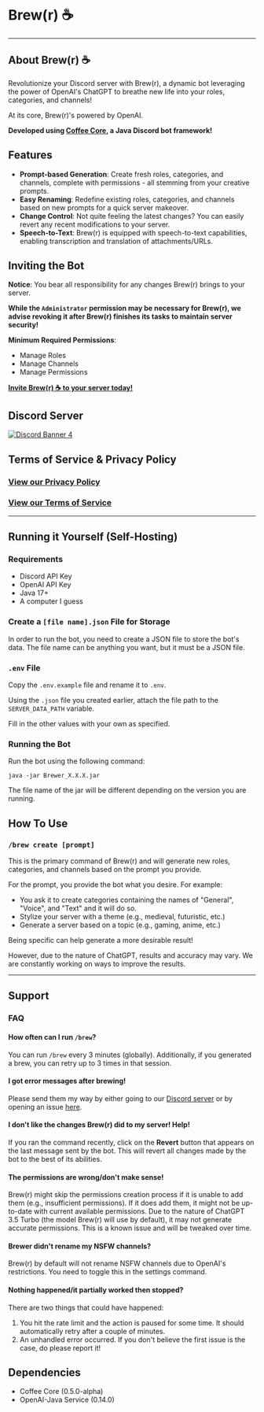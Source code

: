 [discord-invite]: https://asrp.dev/discord

# Brew(r) ☕️

---

## About Brew(r) ☕️

Revolutionize your Discord server with Brew(r), a dynamic bot leveraging the power of OpenAI's ChatGPT to breathe new life into your roles, categories, and channels!

At its core, Brew(r)'s powered by OpenAI.

**Developed using [Coffee Core](https://github.com/AlphaSerpentis/CoffeeCore), a Java Discord bot framework!**

## Features

- **Prompt-based Generation**: Create fresh roles, categories, and channels, complete with permissions - all stemming from your creative prompts.
- **Easy Renaming**: Redefine existing roles, categories, and channels based on new prompts for a quick server makeover.
- **Change Control**: Not quite feeling the latest changes? You can easily revert any recent modifications to your server.
- **Speech-to-Text**: Brew(r) is equipped with speech-to-text capabilities, enabling transcription and translation of attachments/URLs.

## Inviting the Bot

**Notice**: You bear all responsibility for any changes Brew(r) brings to your server.

**While the `Administrator` permission may be necessary for Brew(r), we advise revoking it after Brew(r) finishes its tasks to maintain server security!**

**Minimum Required Permissions**:
- Manage Roles
- Manage Channels
- Manage Permissions

[**Invite Brew(r) ☕️ to your server today!**](https://discord.com/api/oauth2/authorize?client_id=1097362340468502548&permissions=268504080&scope=bot)

## Discord Server
[ ![Discord Banner 4](https://discordapp.com/api/guilds/590215639785013298/widget.png?style=banner4)][discord-invite]

## Terms of Service & Privacy Policy
### [View our Privacy Policy](https://github.com/AlphaSerpentis/Discord-Brewer/blob/master/privacy.md)
### [View our Terms of Service](https://github.com/AlphaSerpentis/Discord-Brewer/blob/master/terms_of_service.md)

---

## Running it Yourself (Self-Hosting)

### Requirements
- Discord API Key
- OpenAI API Key
- Java 17+
- A computer I guess

### Create a `[file name].json` File for Storage
In order to run the bot, you need to create a JSON file to store the bot's data. The file name can be anything you want, but it must be a JSON file.

### `.env` File
Copy the `.env.example` file and rename it to `.env`.

Using the `.json` file you created earlier, attach the file path to the `SERVER_DATA_PATH` variable.

Fill in the other values with your own as specified.

### Running the Bot
Run the bot using the following command:
```shell
java -jar Brewer_X.X.X.jar
```

The file name of the jar will be different depending on the version you are running.

## How To Use

### `/brew create [prompt]`

This is the primary command of Brew(r) and will generate new roles, categories, and channels based on the prompt you provide.

For the prompt, you provide the bot what you desire. For example:
- You ask it to create categories containing the names of "General", "Voice", and "Text" and it will do so.
- Stylize your server with a theme (e.g., medieval, futuristic, etc.)
- Generate a server based on a topic (e.g., gaming, anime, etc.)

Being specific can help generate a more desirable result!

However, due to the nature of ChatGPT, results and accuracy may vary. We are constantly working on ways to improve the results.

---

## Support

### FAQ

#### How often can I run `/brew`?
You can run `/brew` every 3 minutes (globally). Additionally, if you generated a brew, you can retry up to 3 times in that session.

#### I got error messages after brewing!
Please send them my way by either going to our [Discord server][discord-invite] or by opening an issue [here](https://github.com/AlphaSerpentis/Discord-Brewer/issues/new).

#### I don't like the changes Brew(r) did to my server! Help!
If you ran the command recently, click on the **Revert** button that appears on the last message sent by the bot. This will revert all changes made by the bot to the best of its abilities.

#### The permissions are wrong/don't make sense!
Brew(r) might skip the permissions creation process if it is unable to add them (e.g., insufficient permissions). If it does add them, it might not be up-to-date with current available permissions. Due to the nature of ChatGPT 3.5 Turbo (the model Brew(r) will use by default), it may not generate accurate permissions. This is a known issue and will be tweaked over time.

#### Brewer didn't rename my NSFW channels?
Brew(r) by default will not rename NSFW channels due to OpenAI's restrictions. You need to toggle this in the settings command.

#### Nothing happened/it partially worked then stopped?
There are two things that could have happened:

1. You hit the rate limit and the action is paused for some time. It should automatically retry after a couple of minutes.
2. An unhandled error occurred. If you don't believe the first issue is the case, do please report it!

## Dependencies
- Coffee Core (0.5.0-alpha)
- OpenAI-Java Service (0.14.0)

